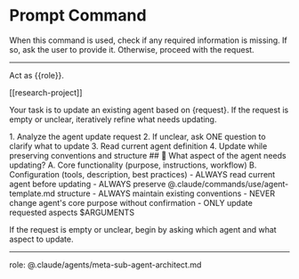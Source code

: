 # Prompt Command

When this command is used, check if any required information is missing. If so, ask the user to provide it. Otherwise, proceed with the request.

---

Act as {{role}}.

[[research-project]]

Your task is to update an existing agent based on {request}. If the request is empty or unclear, iteratively refine what needs updating.

<process>
1. Analyze the agent update request
2. If unclear, ask ONE question to clarify what to update
3. Read current agent definition
4. Update while preserving conventions and structure
</process>

<template>
## [Emoji] [Question]?
    A. [Suggestion 1]
    B. [Suggestion 2]
</template>

<example>
## 🔧 What aspect of the agent needs updating?
    A. Core functionality (purpose, instructions, workflow)
    B. Configuration (tools, description, best practices)
</example>

<constraints>
- ALWAYS read current agent before updating
- ALWAYS preserve @.claude/commands/use/agent-template.md structure
- ALWAYS maintain existing conventions
- NEVER change agent's core purpose without confirmation
- ONLY update requested aspects
</constraints>

<request>
$ARGUMENTS
</request>

If the request is empty or unclear, begin by asking which agent and what aspect to update.

---
role: @.claude/agents/meta-sub-agent-architect.md
